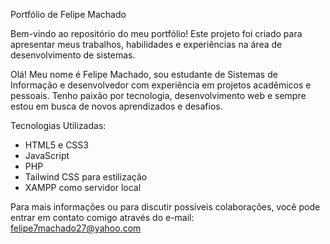 Portfólio de Felipe Machado

Bem-vindo ao repositório do meu portfólio! Este projeto foi criado para apresentar meus trabalhos, habilidades e experiências na área de desenvolvimento de sistemas.


Olá! Meu nome é Felipe Machado, sou estudante de Sistemas de Informação e desenvolvedor com experiência em projetos acadêmicos e pessoais. Tenho paixão por tecnologia, desenvolvimento web e sempre estou em busca de novos aprendizados e desafios.

Tecnologias Utilizadas:

- HTML5 e CSS3
- JavaScript
- PHP
- Tailwind CSS para estilização
- XAMPP como servidor local

Para mais informações ou para discutir possíveis colaborações, você pode entrar em contato comigo através do e-mail: felipe7machado27@yahoo.com
